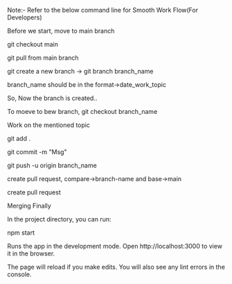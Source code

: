 Note:- Refer to the below command line for Smooth Work Flow(For Developers)

Before we start, move to main branch

git checkout main

git pull from main branch

git create a new branch -> git branch branch_name

branch_name should be in the format->date_work_topic

So, Now the branch is created..

To moeve to bew branch, git checkout branch_name

Work on the mentioned topic

git add .

git commit -m "Msg"

git push -u origin branch_name

create pull request, compare->branch-name and base->main

create pull request

Merging Finally

In the project directory, you can run:

npm start

Runs the app in the development mode. Open http://localhost:3000 to view it in the browser.

The page will reload if you make edits. You will also see any lint errors in the console.
